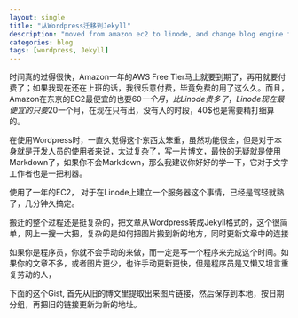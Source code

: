 ```yaml
---
layout: single
title: "从Wordpress迁移到Jekyll"
description: "moved from amazon ec2 to linode, and change blog engine from wordpress to jekyll"
categories: blog
tags: [wordpress, Jekyll]
---
```


时间真的过得很快，Amazon一年的AWS Free Tier马上就要到期了，再用就要付费了；如果我现在还在上班的话，我很乐意付费，毕竟免费的用了这么久。而且，Amazon在东京的EC2最便宜的也要60$一个月，比Linode贵多了，Linode现在最便宜的只要20$一个月，在现在只有出，没有入的时段，40$也是需要精打细算的。

在使用Wordpress时，一直久觉得这个东西太笨重，虽然功能很全，但是对于本身就是开发人员的使用者来说，太过复杂了，写一片博文，最快的无疑就是使用Markdown了，如果你不会Markdown，那么我建议你好好的学一下，它对于文字工作者也是一把利器。

使用了一年的EC2， 对于在Linode上建立一个服务器这个事情，已经是驾轻就熟了，几分钟久搞定。

搬迁的整个过程还是挺复杂的，把文章从Wordpress转成Jekyll格式的，这个很简单，网上一搜一大把，复杂的是如何把图片搬到新的地方，同时更新文章中的连接

如果你是程序员，你就不会手动的来做，而一定是写一个程序来完成这个时间。如果你的文章不多，或者图片更少，也许手动更新更快，但是程序员是又懒又坦言重复劳动的人，

下面的这个Gist, 首先从旧的博文里提取出来图片链接，然后保存到本地，按日期分组，再把旧的链接更新为新的地址。
<script src="https://gist.github.com/4089285.js"> </script>

